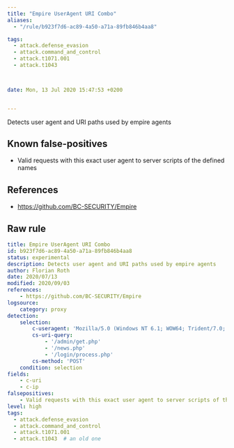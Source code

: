 ```yaml
---
title: "Empire UserAgent URI Combo"
aliases:
  - "/rule/b923f7d6-ac89-4a50-a71a-89fb846b4aa8"

tags:
  - attack.defense_evasion
  - attack.command_and_control
  - attack.t1071.001
  - attack.t1043



date: Mon, 13 Jul 2020 15:47:53 +0200


---
```


Detects user agent and URI paths used by empire agents

<!--more-->


## Known false-positives

* Valid requests with this exact user agent to server scripts of the defined names



## References

* https://github.com/BC-SECURITY/Empire


## Raw rule
```yaml
title: Empire UserAgent URI Combo
id: b923f7d6-ac89-4a50-a71a-89fb846b4aa8
status: experimental
description: Detects user agent and URI paths used by empire agents
author: Florian Roth
date: 2020/07/13
modified: 2020/09/03
references:
    - https://github.com/BC-SECURITY/Empire
logsource:
    category: proxy
detection:
    selection:
        c-useragent: 'Mozilla/5.0 (Windows NT 6.1; WOW64; Trident/7.0; rv:11.0) like Gecko'
        cs-uri-query:
            - '/admin/get.php'
            - '/news.php'
            - '/login/process.php'
        cs-method: 'POST'
    condition: selection
fields:
    - c-uri
    - c-ip
falsepositives:
    - Valid requests with this exact user agent to server scripts of the defined names
level: high
tags:
  - attack.defense_evasion
  - attack.command_and_control
  - attack.t1071.001
  - attack.t1043  # an old one
```
